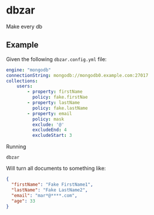 # dbzar

Make every db

## Example

Given the following `dbzar.config.yml` file:

```yaml
engine: "mongodb"
connectionString: mongodb://mongodb0.example.com:27017
collections:
    users:
        - property: firstName
          policy: fake.firstNae
        - property: lastName
          policy: fake.lastName
	    - property: email
          policy: mask
          exclude: '@'
          excludeEnd: 4
          excludeStart: 3

```

Running

```
dbzar
```

Will turn all documents to something like:

```json
{
  "firstName": "Fake FirstName1",
  "lastName": "Fake LastName2",
  "email": "mar*@****.com",
  "age": 33
}
```

